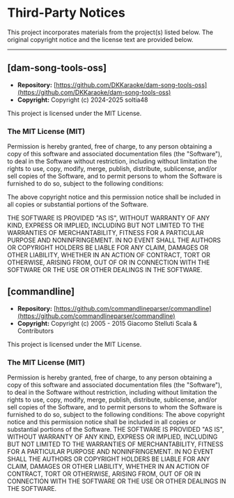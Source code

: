 ﻿# Third-Party Notices

This project incorporates materials from the project(s) listed below.
The original copyright notice and the license text are provided below.

---

## [dam-song-tools-oss]

- **Repository:** [https://github.com/DKKaraoke/dam-song-tools-oss](https://github.com/DKKaraoke/dam-song-tools-oss)
- **Copyright:** Copyright (c) 2024-2025 soltia48

This project is licensed under the MIT License.

### The MIT License (MIT)

Permission is hereby granted, free of charge, to any person obtaining a copy
of this software and associated documentation files (the "Software"), to deal
in the Software without restriction, including without limitation the rights
to use, copy, modify, merge, publish, distribute, sublicense, and/or sell
copies of the Software, and to permit persons to whom the Software is
furnished to do so, subject to the following conditions:

The above copyright notice and this permission notice shall be included in all
copies or substantial portions of the Software.

THE SOFTWARE IS PROVIDED "AS IS", WITHOUT WARRANTY OF ANY KIND, EXPRESS OR
IMPLIED, INCLUDING BUT NOT LIMITED TO THE WARRANTIES OF MERCHANTABILITY,
FITNESS FOR A PARTICULAR PURPOSE AND NONINFRINGEMENT. IN NO EVENT SHALL THE
AUTHORS OR COPYRIGHT HOLDERS BE LIABLE FOR ANY CLAIM, DAMAGES OR OTHER
LIABILITY, WHETHER IN AN ACTION OF CONTRACT, TORT OR OTHERWISE, ARISING FROM,
OUT OF OR IN CONNECTION WITH THE SOFTWARE OR THE USE OR OTHER DEALINGS IN THE
SOFTWARE.

## [commandline]

- **Repository:** [https://github.com/commandlineparser/commandline](https://github.com/commandlineparser/commandline)
- **Copyright:** Copyright (c) 2005 - 2015 Giacomo Stelluti Scala & Contributors

This project is licensed under the MIT License.

### The MIT License (MIT)

Permission is hereby granted, free of charge, to any person obtaining a copy of this software and associated documentation files (the "Software"), to deal in the Software without restriction, including without limitation the rights to use, copy, modify, merge, publish, distribute, sublicense, and/or sell copies of the Software, and to permit persons to whom the Software is furnished to do so, subject to the following conditions:
The above copyright notice and this permission notice shall be included in all copies or substantial portions of the Software.
THE SOFTWARE IS PROVIDED "AS IS", WITHOUT WARRANTY OF ANY KIND, EXPRESS OR IMPLIED, INCLUDING BUT NOT LIMITED TO THE WARRANTIES OF MERCHANTABILITY, FITNESS FOR A PARTICULAR PURPOSE AND NONINFRINGEMENT. IN NO EVENT SHALL THE AUTHORS OR COPYRIGHT HOLDERS BE LIABLE FOR ANY CLAIM, DAMAGES OR OTHER LIABILITY, WHETHER IN AN ACTION OF CONTRACT, TORT OR OTHERWISE, ARISING FROM, OUT OF OR IN CONNECTION WITH THE SOFTWARE OR THE USE OR OTHER DEALINGS IN THE SOFTWARE.
